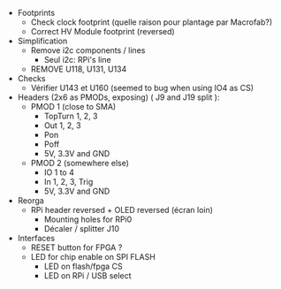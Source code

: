 * Footprints
  * Check clock footprint (quelle raison pour plantage par Macrofab?)
  * Correct HV Module footprint (reversed)
* Simplification
  * Remove i2c components / lines
    * Seul i2c: RPi's line
  * REMOVE U118, U131, U134
* Checks
  * Vérifier U143 et U160 (seemed to bug when using IO4 as CS)
* Headers (2x6 as PMODs, exposing) ( J9 and J19 split ):
  * PMOD 1 (close to SMA)
    * TopTurn 1, 2, 3
    * Out 1, 2, 3
    * Pon
    * Poff
    * 5V, 3.3V and GND
  * PMOD 2 (somewhere else)
    * IO 1 to 4
    * In 1, 2, 3, Trig
    * 5V, 3.3V and GND
* Reorga
  * RPi header reversed + OLED reversed (écran loin)
    * Mounting holes for RPi0
    * Décaler / splitter J10
* Interfaces
  * RESET button for FPGA ? 
  * LED for chip enable on SPI FLASH
    * LED on flash/fpga CS
    * LED on RPi / USB select
